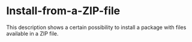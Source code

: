 # Install-from-a-ZIP-file
This description shows a certain possibility to install a package with files available in a ZIP file.
